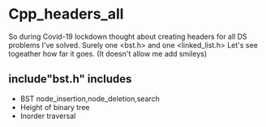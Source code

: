# Cpp_headers_all
So during Covid-19 lockdown thought about creating headers for all DS problems I've solved. Surely one &lt;bst.h> and one &lt;linked_list.h>
Let's see togeather how far it goes. (It doesn't allow me add smileys)

## include"bst.h" includes
* BST node_insertion,node_deletion,search
* Height of binary tree
* Inorder traversal

